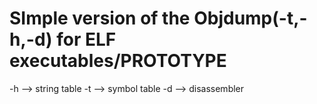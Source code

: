 # SImple version of the Objdump(-t,-h,-d) for ELF executables/PROTOTYPE
-h --> string table
-t --> symbol table
-d --> disassembler
